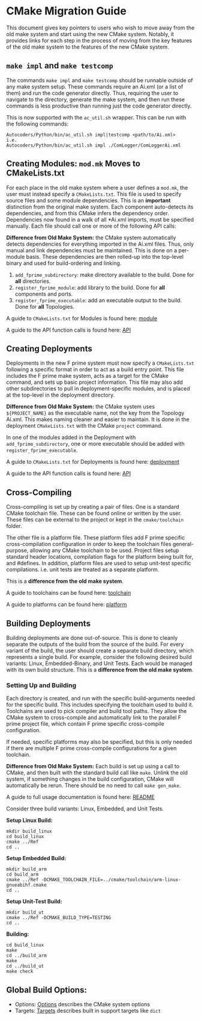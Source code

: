 # CMake Migration Guide

This document gives key pointers to users who wish to move away from the old make system and start
using the new CMake system. Notably, it provides links for each step in the process of moving from
the key features of the old make system to the features of the new CMake system.

## `make impl` and `make testcomp`

The commands `make impl` and `make testcomp` should be runnable outside of any make system setup.
These commands require an Ai.xml (or a list of them) and run the code generator directly. Thus,
requiring the user to navigate to the directory, generate the make system, and then run these
commands is less productive than running just the code generator directly.

This is now supported with the `ac_util.sh` wrapper. This can be run with the following commands:

```
Autocoders/Python/bin/ac_util.sh impl|testcomp <path/to/Ai.xml>
i.e.
Autocoders/Python/bin/ac_util.sh impl ./ComLogger/ComLoggerAi.xml
```

## Creating Modules: `mod.mk` Moves to CMakeLists.txt

For each place in the old make system where a user defines a `mod.mk`, the user must instead
specify a `CMakeLists.txt`. This file is used to specify source files and some module
dependencies. This is an **important** distinction from the original make system. Each component
auto-detects its dependencies, and from this CMake infers the dependency order.  Dependencies
now found in a walk of all *Ai.xml imports, must be specified manually. Each file should call one
or more of the following API calls:

**Difference from Old Make System:** the CMake system automatically detects dependencies for
everything imported in the Ai.xml files. Thus, only manual and link dependencies must be
maintained. This is done on a per-module basis. These dependencies are then rolled-up into the top-level binary and used for build-ordering and linking.

1. `add_fprime_subdirectory`: make directory available to the build. Done for **all** directories.
2. `register_fprime_module`: add library to the build. Done for **all** components and ports.
3. `register_fprime_executable`: add an executable output to the build. Done for **all** Topologies.

A guide to `CMakeLists.txt` for Modules is found here: [module](module.md)

A guide to the API function calls is found here: [API](API.md)

## Creating Deployments

Deployments in the new F prime system must now specify a `CMakeLists.txt` following a specific
format in order to act as a build entry point. This file includes the F prime make system, acts as
a target for the CMake command, and sets up basic project information. This file may also add other
subdirectories to pull in deployment-specific modules, and is placed at the top-level in the deployment
directory.

**Difference from Old Make System:** the CMake system uses `${PROJECT_NAME}` as the executable
name, not the key from the Topology Ai.xml. This makes naming cleaner and easier to maintain. It is
done in the deployment `CMakeLists.txt` with the CMake `project` command.

In one of the modules added in the Deployment with `add_fprime_subdirectory`, one or more executable
should be added with `register_fprime_executable`.

A guide to `CMakeLists.txt` for Deployments is found here: [deployment](deployment.md)

A guide to the API function calls is found here: [API](API.md)

## Cross-Compiling

Cross-compiling is set up by creating a pair of files. One is a standard CMake toolchain file. These
can be found online or written by the user. These files can be external to the project or kept in
the `cmake/toolchain` folder.

The other file is a platform file. These platform files add F prime specific cross-compilation
configuration in order to keep the toolchain files general-purpose, allowing any CMake toolchain
to be used. Project files setup standard header locations, compilation flags for the platform
being built for, and #defines. In addition, platform files are used to setup unit-test specific
compilations. i.e. unit tests are treated as a separate platform.

This is a **difference from the old make system**.

A guide to toolchains can be found here: [toolchain](toolchain.md)

A guide to platforms can be found here: [platform](platform.md)


## Building Deployments

Building deployments are done out-of-source. This is done to cleanly separate the outputs of the
build from the source of the build. For every variant of the build, the user should create a
separate build directory, which represents a single build. For example, consider the following
desired build variants: Linux, Embedded-Binary, and Unit Tests. Each would be managed with its own
build structure. This is a **difference from the old make system**.

### Setting Up and Building

Each directory is created, and run with the specific build-arguments needed for the specific build.
This includes specifying the toolchain used to build it. Toolchains are used to pick compiler and
build tool paths. They allow the CMake system to cross-compile and automatically link to the
parallel F prime project file, which contain F prime specific cross-compile configuration.

If needed, specific platforms may also be specified, but this is only needed if there are multiple
F prime cross-compile configurations for a given toolchain.

**Difference from Old Make System:** Each build is set up using a call to CMake, and then built with
the standard build call like `make`. Unlink the old system, if something changes in the build
configuration, CMake will automatically be rerun. There should be no need to call `make gen_make`.

A guide to full usage documentation is found here: [README](cmake-intro.md)

Consider three build variants: Linux, Embedded, and Unit Tests.

**Setup Linux Build:**

```
mkdir build_linux
cd build_linux
cmake ../Ref
cd ..
```
**Setup Embedded Build:**

```
mkdir build_arm
cd build_arm
cmake ../Ref -DCMAKE_TOOLCHAIN_FILE=../cmake/toolchain/arm-linux-gnueabihf.cmake
cd ..
```
**Setup Unit-Test Build:**

```
mkdir build_ut
cmake ../Ref -DCMAKE_BUILD_TYPE=TESTING
cd ..
```

**Building:**

```
cd build_linux
make
cd ../build_arm
make
cd ../build_ut
make check
```
## Global Build Options:
 - Options: [Options](Options.md) describes the CMake system options
 - Targets: [Targets](targets/Targets.md) describes built in support targets like `dict`